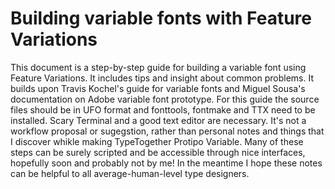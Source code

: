 # Building variable fonts with Feature Variations

This document is a step-by-step guide for building a variable font using Feature Variations. It includes tips and insight about common problems. It builds upon Travis Kochel's guide for variable fonts and Miguel Sousa's documentation on Adobe variable font prototype. 
For this guide the source files should be in UFO format and fonttools, fontmake and TTX need to be installed. Scary Terminal and a good text editor are necessary.
It's not a workflow proposal or sugegstion, rather than personal notes and things that I discover whikle making TypeTogether Protipo Variable. Many of these steps can be surely scripted and be accessible through nice interfaces, hopefully soon and probably not by me! In the meantime I hope these notes can be helpful to all average-human-level type designers.
